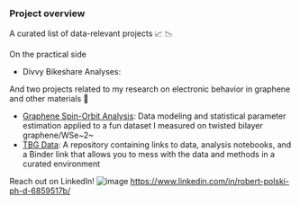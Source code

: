 ### Project overview

A curated list of data-relevant projects 📈 📉

On the practical side
- Divvy Bikeshare Analyses: 

And two projects related to my research on electronic behavior in graphene and other materials 💎
- [Graphene Spin-Orbit Analysis](https://github.com/RMpolski/Graphene-Spin-Orbit-Analysis): Data modeling and statistical parameter estimation applied to a fun dataset I measured on twisted bilayer graphene/WSe~2~
- [TBG Data](https://github.com/RMpolski/TBG_Data): A repository containing links to data, analysis notebooks, and a Binder link that allows you to mess with the data and methods in a curated environment

Reach out on LinkedIn! ![image]({https://img.shields.io/badge/LinkedIn-0077B5?style=for-the-badge&logo=linkedin&logoColor=white}])  https://www.linkedin.com/in/robert-polski-ph-d-6859517b/
